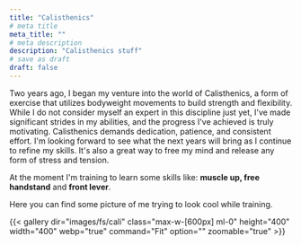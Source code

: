 ```yaml
---
title: "Calisthenics"
# meta title
meta_title: ""
# meta description
description: "Calisthenics stuff"
# save as draft
draft: false
---
```


Two years ago, I began my venture into the world of Calisthenics, a form of exercise that utilizes bodyweight movements to build strength and flexibility. While I do not consider myself an expert in this discipline just yet, I've made significant strides in my abilities, and the progress I've achieved is truly motivating. Calisthenics demands dedication, patience, and consistent effort. I'm looking forward to see what the next years will bring as I continue to refine my skills. It's also a great way to free my mind and release any form of stress and tension.

At the moment I'm training to learn some skills like: <b>muscle up, free handstand</b> and <b>front lever</b>.

Here you can find some picture of me trying to look cool while training.

{{< gallery dir="images/fs/cali" class="max-w-[600px] ml-0" height="400" width="400" webp="true" command="Fit" option="" zoomable="true" >}}
